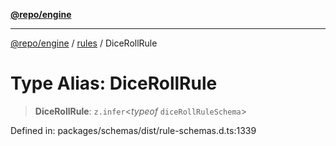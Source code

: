 [**@repo/engine**](../../README.md)

***

[@repo/engine](../../modules.md) / [rules](../README.md) / DiceRollRule

# Type Alias: DiceRollRule

> **DiceRollRule**: `z.infer`\<*typeof* `diceRollRuleSchema`\>

Defined in: packages/schemas/dist/rule-schemas.d.ts:1339
